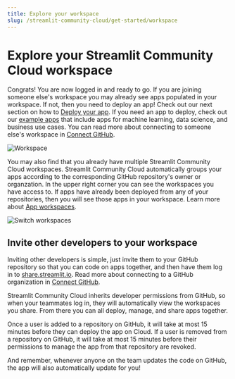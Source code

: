 ```yaml
---
title: Explore your workspace
slug: /streamlit-community-cloud/get-started/workspace
---
```


# Explore your Streamlit Community Cloud workspace

Congrats! You are now logged in and ready to go. If you are joining someone else's workspace you may already see apps populated in your workspace. If not, then you need to deploy an app! Check out our next section on how to [Deploy your app](/streamlit-community-cloud/deploy-your-app). If you need an app to deploy, check out our [example apps](https://streamlit-cloud-example-apps-streamlit-app-sw3u0r.streamlit.app/) that include apps for machine learning, data science, and business use cases. You can read more about connecting to someone else's workspace in [Connect GitHub](http://localhost:3000/streamlit-community-cloud/get-started/connect-github).

![Workspace](/images/streamlit-community-cloud/workspace-empty.png)

You may also find that you already have multiple Streamlit Community Cloud workspaces. Streamlit Community Cloud automatically groups your apps according to the corresponding GitHub repository's owner or organzation. In the upper right corner you can see the workspaces you have access to. If apps have already been deployed from any of your repositories, then you will see those apps in your workspace. Learn more about [App workspaces](/streamlit-community-cloud/manage-your-app#app-workspaces).

![Switch workspaces](/images/streamlit-community-cloud/workspace-empty-switch.png)

## Invite other developers to your workspace

Inviting other developers is simple, just invite them to your GitHub repository so that you can code on apps together, and then have them log in to [share.streamlit.io](https://share.streamlit.io). Read more about connecting to a GitHub organization in [Connect GitHub](http://localhost:3000/streamlit-community-cloud/get-started/connect-github).

Streamlit Community Cloud inherits developer permissions from GitHub, so when your teammates log in, they will automatically view the workspaces you share. From there you can all deploy, manage, and share apps together.

<Note>

Once a user is added to a repository on GitHub, it will take at most 15 minutes before they can deploy the app on Cloud. If a user is removed from a repository on GitHub, it will take at most 15 minutes before their permissions to manage the app from that repository are revoked.

</Note>

And remember, whenever anyone on the team updates the code on GitHub, the app will also automatically update for you!
